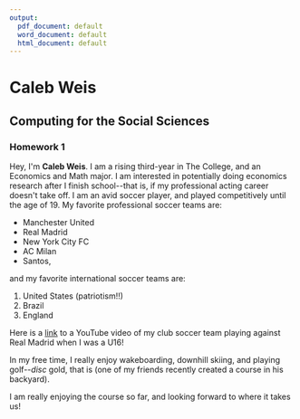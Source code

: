 ```yaml
---
output:
  pdf_document: default
  word_document: default
  html_document: default
---
```

# Caleb Weis
## Computing for the Social Sciences
### Homework 1

Hey, I'm **Caleb Weis**. I am a rising third-year in The College, and an Economics and Math major. I am interested in potentially doing economics research after I finish school--that is, if my professional acting career doesn't take off. I am an avid soccer player, and played competitively until the age of 19. My favorite professional soccer teams are:

 * Manchester United
 * Real Madrid
 * New York City FC
 * AC Milan
 * Santos,
 
and my favorite international soccer teams are:

 1. United States (patriotism!!)
 1. Brazil
 1. England
 
Here is a [link](https://youtu.be/DGvY27AhOgk) to a YouTube video of my club soccer team playing against Real Madrid when I was a U16!
 
In my free time, I really enjoy wakeboarding, downhill skiing, and playing golf--*disc* gold, that is (one of my friends recently created a course in his backyard).

I am really enjoying the course so far, and looking forward to where it takes us!



